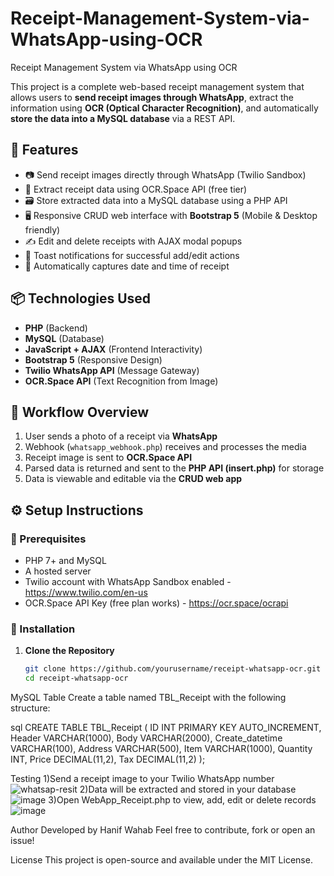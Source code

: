 # Receipt-Management-System-via-WhatsApp-using-OCR
Receipt Management System via WhatsApp using OCR

This project is a complete web-based receipt management system that allows users to **send receipt images through WhatsApp**, extract the information using **OCR (Optical Character Recognition)**, and automatically **store the data into a MySQL database** via a REST API.


## 🌟 Features

- 📷 Send receipt images directly through WhatsApp (Twilio Sandbox)
- 🧠 Extract receipt data using OCR.Space API (free tier)
- 🗃️ Store extracted data into a MySQL database using a PHP API
- 🖥️ Responsive CRUD web interface with **Bootstrap 5** (Mobile & Desktop friendly)
- ✍️ Edit and delete receipts with AJAX modal popups
- 🔔 Toast notifications for successful add/edit actions
- 📆 Automatically captures date and time of receipt

## 📦 Technologies Used

- **PHP** (Backend)
- **MySQL** (Database)
- **JavaScript + AJAX** (Frontend Interactivity)
- **Bootstrap 5** (Responsive Design)
- **Twilio WhatsApp API** (Message Gateway)
- **OCR.Space API** (Text Recognition from Image)


## 📸 Workflow Overview

1. User sends a photo of a receipt via **WhatsApp**
2. Webhook (`whatsapp_webhook.php`) receives and processes the media
3. Receipt image is sent to **OCR.Space API**
4. Parsed data is returned and sent to the **PHP API (insert.php)** for storage
5. Data is viewable and editable via the **CRUD web app**


## ⚙️ Setup Instructions

### 🔑 Prerequisites

- PHP 7+ and MySQL
- A hosted server 
- Twilio account with WhatsApp Sandbox enabled - https://www.twilio.com/en-us
- OCR.Space API Key (free plan works) - https://ocr.space/ocrapi


### 🚀 Installation

1. **Clone the Repository**
   ```bash
   git clone https://github.com/yourusername/receipt-whatsapp-ocr.git
   cd receipt-whatsapp-ocr

MySQL Table
Create a table named TBL_Receipt with the following structure:

sql
CREATE TABLE TBL_Receipt (
  ID INT PRIMARY KEY AUTO_INCREMENT,
  Header VARCHAR(1000),
  Body VARCHAR(2000),
  Create_datetime VARCHAR(100),
  Address VARCHAR(500),
  Item VARCHAR(1000),
  Quantity INT,
  Price DECIMAL(11,2),
  Tax DECIMAL(11,2)
);


Testing
1)Send a receipt image to your Twilio WhatsApp number
![whatsap-resit](https://github.com/user-attachments/assets/6fe04a46-30f3-4bfe-a646-1b01b98b5953)
2)Data will be extracted and stored in your database
![image](https://github.com/user-attachments/assets/50fa3973-435b-4ffb-a3ee-0d709bf1fd0d)
3)Open WebApp_Receipt.php to view, add, edit or delete records
![image](https://github.com/user-attachments/assets/625d32af-9620-4f42-bc81-18dd0d63fc16)

Author
Developed by Hanif Wahab
Feel free to contribute, fork or open an issue!

License
This project is open-source and available under the MIT License.
